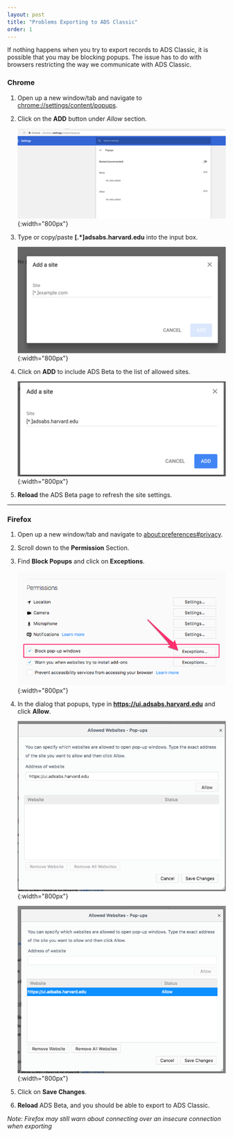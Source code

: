 ```yaml
---
layout: post
title: "Problems Exporting to ADS Classic"
order: 1
---
```


If nothing happens when you try to export records to ADS Classic, it is possible that you may be blocking popups.  The issue has to do with browsers restricting the way we communicate with ADS Classic.


### Chrome

1. Open up a new window/tab and navigate to [chrome://settings/content/popups](chrome://settings/content/popups).

2. Click on the **ADD** button under *Allow* section.
   
   ![chrome-popup-settings](/img/chrome-popup-settings.png){:width="800px"}


3. Type or copy/paste **[.*]adsabs.harvard.edu** into the input box.

   ![chrome-popup-add-site-1](/img/popup-settings-chrome-add-site-1.png){:width="800px"}


4. Click on **ADD** to include ADS Beta to the list of allowed sites.

   ![popup-settings-chrome-add-site](/img/popup-settings-chrome-add-site.png){:width="800px"}


5. **Reload** the ADS Beta page to refresh the site settings.

---

### Firefox

1. Open up a new window/tab and navigate to [about:preferences#privacy](about:preferences#privacy).

2. Scroll down to the **Permission** Section.

3. Find **Block Popups** and click on **Exceptions**.

   ![preference-section-firefox](/img/preferences-section-firefox-arrow.png){:width="800px"}

4. In the dialog that popups, type in **https://ui.adsabs.harvard.edu** and click **Allow**.

   ![firefox-add-site-2](/img/firefox-add-site-2.png){:width="800px"}

   ![firefox-add-site-3](/img/firefox-add-site-3.png){:width="800px"}

5. Click on **Save Changes**.

6. **Reload** ADS Beta, and you should be able to export to ADS Classic.

*Note: Firefox may still warn about connecting over an insecure connection when exporting*